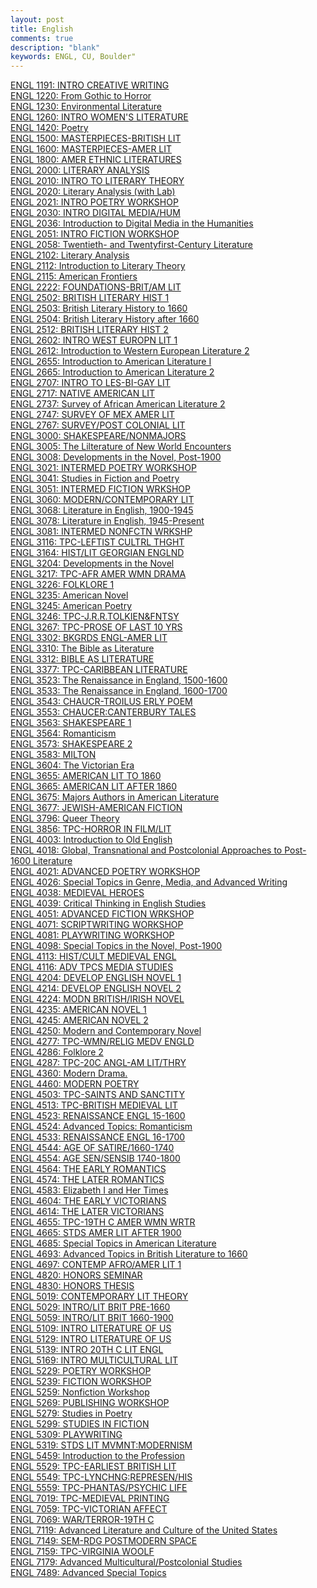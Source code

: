 ```yaml
---
layout: post
title: English
comments: true
description: "blank"
keywords: ENGL, CU, Boulder"
---
```

<body>
	<div><a href="../pages/ENGL-1191">ENGL 1191: INTRO CREATIVE WRITING</a></div>
	<div><a href="../pages/ENGL-1220">ENGL 1220: From Gothic to Horror</a></div>
	<div><a href="../pages/ENGL-1230">ENGL 1230: Environmental Literature</a></div>
	<div><a href="../pages/ENGL-1260">ENGL 1260: INTRO WOMEN'S LITERATURE</a></div>
	<div><a href="../pages/ENGL-1420">ENGL 1420: Poetry</a></div>
	<div><a href="../pages/ENGL-1500">ENGL 1500: MASTERPIECES-BRITISH LIT</a></div>
	<div><a href="../pages/ENGL-1600">ENGL 1600: MASTERPIECES-AMER LIT</a></div>
	<div><a href="../pages/ENGL-1800">ENGL 1800: AMER ETHNIC LITERATURES</a></div>
	<div><a href="../pages/ENGL-2000">ENGL 2000: LITERARY ANALYSIS</a></div>
	<div><a href="../pages/ENGL-2010">ENGL 2010: INTRO TO LITERARY THEORY</a></div>
	<div><a href="../pages/ENGL-2020">ENGL 2020: Literary Analysis (with Lab)</a></div>
	<div><a href="../pages/ENGL-2021">ENGL 2021: INTRO POETRY WORKSHOP</a></div>
	<div><a href="../pages/ENGL-2030">ENGL 2030: INTRO DIGITAL MEDIA/HUM</a></div>
	<div><a href="../pages/ENGL-2036">ENGL 2036: Introduction to Digital Media in the Humanities</a></div>
	<div><a href="../pages/ENGL-2051">ENGL 2051: INTRO FICTION WORKSHOP</a></div>
	<div><a href="../pages/ENGL-2058">ENGL 2058: Twentieth- and Twentyfirst-Century Literature</a></div>
	<div><a href="../pages/ENGL-2102">ENGL 2102: Literary Analysis</a></div>
	<div><a href="../pages/ENGL-2112">ENGL 2112: Introduction to Literary Theory</a></div>
	<div><a href="../pages/ENGL-2115">ENGL 2115: American Frontiers</a></div>
	<div><a href="../pages/ENGL-2222">ENGL 2222: FOUNDATIONS-BRIT/AM LIT</a></div>
	<div><a href="../pages/ENGL-2502">ENGL 2502: BRITISH LITERARY HIST 1</a></div>
	<div><a href="../pages/ENGL-2503">ENGL 2503: British Literary History to 1660</a></div>
	<div><a href="../pages/ENGL-2504">ENGL 2504: British Literary History after 1660</a></div>
	<div><a href="../pages/ENGL-2512">ENGL 2512: BRITISH LITERARY HIST 2</a></div>
	<div><a href="../pages/ENGL-2602">ENGL 2602: INTRO WEST EUROPN LIT 1</a></div>
	<div><a href="../pages/ENGL-2612">ENGL 2612: Introduction to Western European Literature 2</a></div>
	<div><a href="../pages/ENGL-2655">ENGL 2655: Introduction to American Literature I</a></div>
	<div><a href="../pages/ENGL-2665">ENGL 2665: Introduction to American Literature 2</a></div>
	<div><a href="../pages/ENGL-2707">ENGL 2707: INTRO TO LES-BI-GAY LIT</a></div>
	<div><a href="../pages/ENGL-2717">ENGL 2717: NATIVE AMERICAN LIT</a></div>
	<div><a href="../pages/ENGL-2737">ENGL 2737: Survey of African American Literature 2</a></div>
	<div><a href="../pages/ENGL-2747">ENGL 2747: SURVEY OF MEX AMER LIT</a></div>
	<div><a href="../pages/ENGL-2767">ENGL 2767: SURVEY/POST COLONIAL LIT</a></div>
	<div><a href="../pages/ENGL-3000">ENGL 3000: SHAKESPEARE/NONMAJORS</a></div>
	<div><a href="../pages/ENGL-3005">ENGL 3005: The Lilterature of New World Encounters</a></div>
	<div><a href="../pages/ENGL-3008">ENGL 3008: Developments in the Novel, Post-1900</a></div>
	<div><a href="../pages/ENGL-3021">ENGL 3021: INTERMED POETRY WORKSHOP</a></div>
	<div><a href="../pages/ENGL-3041">ENGL 3041: Studies in Fiction and Poetry</a></div>
	<div><a href="../pages/ENGL-3051">ENGL 3051: INTERMED FICTION WRKSHOP</a></div>
	<div><a href="../pages/ENGL-3060">ENGL 3060: MODERN/CONTEMPORARY LIT</a></div>
	<div><a href="../pages/ENGL-3068">ENGL 3068: Literature in English, 1900-1945</a></div>
	<div><a href="../pages/ENGL-3078">ENGL 3078: Literature in English, 1945-Present</a></div>
	<div><a href="../pages/ENGL-3081">ENGL 3081: INTERMED NONFCTN WRKSHP</a></div>
	<div><a href="../pages/ENGL-3116">ENGL 3116: TPC-LEFTIST CULTRL THGHT</a></div>
	<div><a href="../pages/ENGL-3164">ENGL 3164: HIST/LIT GEORGIAN ENGLND</a></div>
	<div><a href="../pages/ENGL-3204">ENGL 3204: Developments in the Novel</a></div>
	<div><a href="../pages/ENGL-3217">ENGL 3217: TPC-AFR AMER WMN DRAMA</a></div>
	<div><a href="../pages/ENGL-3226">ENGL 3226: FOLKLORE 1</a></div>
	<div><a href="../pages/ENGL-3235">ENGL 3235: American Novel</a></div>
	<div><a href="../pages/ENGL-3245">ENGL 3245: American Poetry</a></div>
	<div><a href="../pages/ENGL-3246">ENGL 3246: TPC-J.R.R.TOLKIEN&FNTSY</a></div>
	<div><a href="../pages/ENGL-3267">ENGL 3267: TPC-PROSE OF LAST 10 YRS</a></div>
	<div><a href="../pages/ENGL-3302">ENGL 3302: BKGRDS ENGL-AMER LIT</a></div>
	<div><a href="../pages/ENGL-3310">ENGL 3310: The Bible as Literature</a></div>
	<div><a href="../pages/ENGL-3312">ENGL 3312: BIBLE AS LITERATURE</a></div>
	<div><a href="../pages/ENGL-3377">ENGL 3377: TPC-CARIBBEAN LITERATURE</a></div>
	<div><a href="../pages/ENGL-3523">ENGL 3523: The Renaissance in England, 1500-1600</a></div>
	<div><a href="../pages/ENGL-3533">ENGL 3533: The Renaissance in England, 1600-1700</a></div>
	<div><a href="../pages/ENGL-3543">ENGL 3543: CHAUCR-TROILUS ERLY POEM</a></div>
	<div><a href="../pages/ENGL-3553">ENGL 3553: CHAUCER:CANTERBURY TALES</a></div>
	<div><a href="../pages/ENGL-3563">ENGL 3563: SHAKESPEARE 1</a></div>
	<div><a href="../pages/ENGL-3564">ENGL 3564: Romanticism</a></div>
	<div><a href="../pages/ENGL-3573">ENGL 3573: SHAKESPEARE 2</a></div>
	<div><a href="../pages/ENGL-3583">ENGL 3583: MILTON</a></div>
	<div><a href="../pages/ENGL-3604">ENGL 3604: The Victorian Era</a></div>
	<div><a href="../pages/ENGL-3655">ENGL 3655: AMERICAN LIT TO 1860</a></div>
	<div><a href="../pages/ENGL-3665">ENGL 3665: AMERICAN LIT AFTER 1860</a></div>
	<div><a href="../pages/ENGL-3675">ENGL 3675: Majors Authors in American Literature</a></div>
	<div><a href="../pages/ENGL-3677">ENGL 3677: JEWISH-AMERICAN FICTION</a></div>
	<div><a href="../pages/ENGL-3796">ENGL 3796: Queer Theory</a></div>
	<div><a href="../pages/ENGL-3856">ENGL 3856: TPC-HORROR IN FILM/LIT</a></div>
	<div><a href="../pages/ENGL-4003">ENGL 4003: Introduction to Old English</a></div>
	<div><a href="../pages/ENGL-4018">ENGL 4018: Global, Transnational and Postcolonial Approaches to Post-1600 Literature</a></div>
	<div><a href="../pages/ENGL-4021">ENGL 4021: ADVANCED POETRY WORKSHOP</a></div>
	<div><a href="../pages/ENGL-4026">ENGL 4026: Special Topics in Genre, Media, and Advanced Writing</a></div>
	<div><a href="../pages/ENGL-4038">ENGL 4038: MEDIEVAL HEROES</a></div>
	<div><a href="../pages/ENGL-4039">ENGL 4039: Critical Thinking in English Studies</a></div>
	<div><a href="../pages/ENGL-4051">ENGL 4051: ADVANCED FICTION WRKSHOP</a></div>
	<div><a href="../pages/ENGL-4071">ENGL 4071: SCRIPTWRITING WORKSHOP</a></div>
	<div><a href="../pages/ENGL-4081">ENGL 4081: PLAYWRITING WORKSHOP</a></div>
	<div><a href="../pages/ENGL-4098">ENGL 4098: Special Topics in the Novel, Post-1900</a></div>
	<div><a href="../pages/ENGL-4113">ENGL 4113: HIST/CULT MEDIEVAL ENGL</a></div>
	<div><a href="../pages/ENGL-4116">ENGL 4116: ADV TPCS MEDIA STUDIES</a></div>
	<div><a href="../pages/ENGL-4204">ENGL 4204: DEVELOP ENGLISH NOVEL 1</a></div>
	<div><a href="../pages/ENGL-4214">ENGL 4214: DEVELOP ENGLISH NOVEL 2</a></div>
	<div><a href="../pages/ENGL-4224">ENGL 4224: MODN BRITISH/IRISH NOVEL</a></div>
	<div><a href="../pages/ENGL-4235">ENGL 4235: AMERICAN NOVEL 1</a></div>
	<div><a href="../pages/ENGL-4245">ENGL 4245: AMERICAN NOVEL 2</a></div>
	<div><a href="../pages/ENGL-4250">ENGL 4250: Modern and Contemporary Novel</a></div>
	<div><a href="../pages/ENGL-4277">ENGL 4277: TPC-WMN/RELIG MEDV ENGLD</a></div>
	<div><a href="../pages/ENGL-4286">ENGL 4286: Folklore 2</a></div>
	<div><a href="../pages/ENGL-4287">ENGL 4287: TPC-20C ANGL-AM LIT/THRY</a></div>
	<div><a href="../pages/ENGL-4360">ENGL 4360: Modern Drama.</a></div>
	<div><a href="../pages/ENGL-4460">ENGL 4460: MODERN POETRY</a></div>
	<div><a href="../pages/ENGL-4503">ENGL 4503: TPC-SAINTS AND SANCTITY</a></div>
	<div><a href="../pages/ENGL-4513">ENGL 4513: TPC-BRITISH MEDIEVAL LIT</a></div>
	<div><a href="../pages/ENGL-4523">ENGL 4523: RENAISSANCE ENGL 15-1600</a></div>
	<div><a href="../pages/ENGL-4524">ENGL 4524: Advanced Topics: Romanticism</a></div>
	<div><a href="../pages/ENGL-4533">ENGL 4533: RENAISSANCE ENGL 16-1700</a></div>
	<div><a href="../pages/ENGL-4544">ENGL 4544: AGE OF SATIRE/1660-1740</a></div>
	<div><a href="../pages/ENGL-4554">ENGL 4554: AGE SEN/SENSIB 1740-1800</a></div>
	<div><a href="../pages/ENGL-4564">ENGL 4564: THE EARLY ROMANTICS</a></div>
	<div><a href="../pages/ENGL-4574">ENGL 4574: THE LATER ROMANTICS</a></div>
	<div><a href="../pages/ENGL-4583">ENGL 4583: Elizabeth I and Her Times</a></div>
	<div><a href="../pages/ENGL-4604">ENGL 4604: THE EARLY VICTORIANS</a></div>
	<div><a href="../pages/ENGL-4614">ENGL 4614: THE LATER VICTORIANS</a></div>
	<div><a href="../pages/ENGL-4655">ENGL 4655: TPC-19TH C AMER WMN WRTR</a></div>
	<div><a href="../pages/ENGL-4665">ENGL 4665: STDS AMER LIT AFTER 1900</a></div>
	<div><a href="../pages/ENGL-4685">ENGL 4685: Special Topics in American Literature</a></div>
	<div><a href="../pages/ENGL-4693">ENGL 4693: Advanced Topics in British Literature to 1660</a></div>
	<div><a href="../pages/ENGL-4697">ENGL 4697: CONTEMP AFRO/AMER LIT 1</a></div>
	<div><a href="../pages/ENGL-4820">ENGL 4820: HONORS SEMINAR</a></div>
	<div><a href="../pages/ENGL-4830">ENGL 4830: HONORS THESIS</a></div>
	<div><a href="../pages/ENGL-5019">ENGL 5019: CONTEMPORARY LIT THEORY</a></div>
	<div><a href="../pages/ENGL-5029">ENGL 5029: INTRO/LIT BRIT PRE-1660</a></div>
	<div><a href="../pages/ENGL-5059">ENGL 5059: INTRO/LIT BRIT 1660-1900</a></div>
	<div><a href="../pages/ENGL-5109">ENGL 5109: INTRO LITERATURE OF US</a></div>
	<div><a href="../pages/ENGL-5129">ENGL 5129: INTRO LITERATURE OF US</a></div>
	<div><a href="../pages/ENGL-5139">ENGL 5139: INTRO 20TH C LIT ENGL</a></div>
	<div><a href="../pages/ENGL-5169">ENGL 5169: INTRO MULTICULTURAL LIT</a></div>
	<div><a href="../pages/ENGL-5229">ENGL 5229: POETRY WORKSHOP</a></div>
	<div><a href="../pages/ENGL-5239">ENGL 5239: FICTION WORKSHOP</a></div>
	<div><a href="../pages/ENGL-5259">ENGL 5259: Nonfiction Workshop</a></div>
	<div><a href="../pages/ENGL-5269">ENGL 5269: PUBLISHING WORKSHOP</a></div>
	<div><a href="../pages/ENGL-5279">ENGL 5279: Studies in Poetry</a></div>
	<div><a href="../pages/ENGL-5299">ENGL 5299: STUDIES IN FICTION</a></div>
	<div><a href="../pages/ENGL-5309">ENGL 5309: PLAYWRITING</a></div>
	<div><a href="../pages/ENGL-5319">ENGL 5319: STDS LIT MVMNT:MODERNISM</a></div>
	<div><a href="../pages/ENGL-5459">ENGL 5459: Introduction to the Profession</a></div>
	<div><a href="../pages/ENGL-5529">ENGL 5529: TPC-EARLIEST BRITISH LIT</a></div>
	<div><a href="../pages/ENGL-5549">ENGL 5549: TPC-LYNCHNG:REPRESEN/HIS</a></div>
	<div><a href="../pages/ENGL-5559">ENGL 5559: TPC-PHANTAS/PSYCHIC LIFE</a></div>
	<div><a href="../pages/ENGL-7019">ENGL 7019: TPC-MEDIEVAL PRINTING</a></div>
	<div><a href="../pages/ENGL-7059">ENGL 7059: TPC-VICTORIAN AFFECT</a></div>
	<div><a href="../pages/ENGL-7069">ENGL 7069: WAR/TERROR-19TH C</a></div>
	<div><a href="../pages/ENGL-7119">ENGL 7119: Advanced Literature and Culture of the United States</a></div>
	<div><a href="../pages/ENGL-7149">ENGL 7149: SEM-RDG POSTMODERN SPACE</a></div>
	<div><a href="../pages/ENGL-7159">ENGL 7159: TPC-VIRGINIA WOOLF</a></div>
	<div><a href="../pages/ENGL-7179">ENGL 7179: Advanced Multicultural/Postcolonial Studies</a></div>
	<div><a href="../pages/ENGL-7489">ENGL 7489: Advanced Special Topics</a></div>
</body>